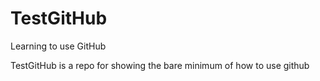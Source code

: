 # TestGitHub
Learning to use GitHub

TestGitHub is a repo for showing the bare minimum of how to use github
